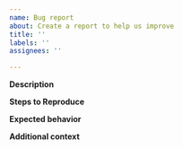 ```yaml
---
name: Bug report
about: Create a report to help us improve
title: ''
labels: ''
assignees: ''

---
```


<!--- 
NOTE: IF YOU HAVE ANY PROBLEMS DURING THE INSTALLATION PLEASE VISIT OUR COMMUNITY FORUM AND POST YOUR DETAILED QUESTION THERE:  https://community.kobotoolbox.org/c/kobo-install. Due to the small size of our team and large volume of users, we cannot provide support or guidance via GitHub issues. Please only create an issue for reporting an actual bug in the helm chart. Note that because Kubernetes and Helm are complex projects we cannot support every possible use case. Only submit feature requests if you intend to implement the change yourself in a pull request. 
-->
<!-- IMPORTANT: Do NOT share any confidential information (such as user credentials) in this issue! -->

**Description**
<!--- A clear and concise description of what the bug is. Provide logs --> 

**Steps to Reproduce**
<!--- Steps to reproduce the behavior --->

**Expected behavior**
<!--- A clear and concise description of what you expected to happen. --->
 
**Additional context**
<!--- Add any other context about the problem here. --->
